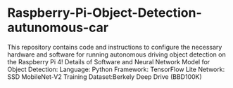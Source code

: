 # Raspberry-Pi-Object-Detection-autunomous-car
This repository contains code and instructions to configure the necessary hardware and software for running autonomous driving object detection on the Raspberry Pi 4!  Details of Software and Neural Network Model for Object Detection:  Language: Python Framework: TensorFlow Lite Network: SSD MobileNet-V2 Training Dataset:Berkely Deep Drive (BBD100K)

